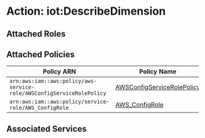# Action: iot:DescribeDimension

## Attached Roles

## Attached Policies

| Policy ARN | Policy Name |
|------------|-------------|
| `arn:aws:iam::aws:policy/aws-service-role/AWSConfigServiceRolePolicy` | [AWSConfigServiceRolePolicy](../policies.md#awsconfigservicerolepolicy) |
| `arn:aws:iam::aws:policy/service-role/AWS_ConfigRole` | [AWS_ConfigRole](../policies.md#aws_configrole) |

## Associated Services

